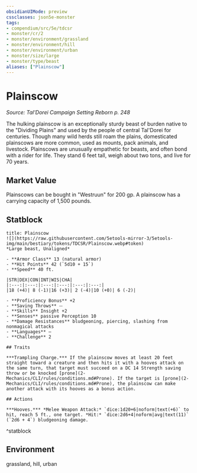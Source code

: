 ```yaml
---
obsidianUIMode: preview
cssclasses: json5e-monster
tags:
- compendium/src/5e/tdcsr
- monster/cr/2
- monster/environment/grassland
- monster/environment/hill
- monster/environment/urban
- monster/size/large
- monster/type/beast
aliases: ["Plainscow"]
---
```

# Plainscow
*Source: Tal'Dorei Campaign Setting Reborn p. 248*  

The hulking plainscow is an exceptionally sturdy beast of burden native to the "Dividing Plains" and used by the people of central Tal'Dorei for centuries. Though many wild herds still roam the plains, domesticated plainscows are more common, used as mounts, pack animals, and livestock. Plainscows are unusually empathetic for beasts, and often bond with a rider for life. They stand 6 feet tall, weigh about two tons, and live for 70 years.

## Market Value

Plainscows can be bought in "Westruun" for 200 gp. A plainscow has a carrying capacity of 1,500 pounds.

## Statblock

```ad-statblock
title: Plainscow
![](https://raw.githubusercontent.com/5etools-mirror-3/5etools-img/main/bestiary/tokens/TDCSR/Plainscow.webp#token)
*Large beast, Unaligned*

- **Armor Class** 13 (natural armor)
- **Hit Points** 42 (`5d10 + 15`)
- **Speed** 40 ft.

|STR|DEX|CON|INT|WIS|CHA|
|:---:|:---:|:---:|:---:|:---:|:---:|
|18 (+4)| 8 (-1)|16 (+3)| 2 (-4)|10 (+0)| 6 (-2)|

- **Proficiency Bonus** +2
- **Saving Throws** ⏤
- **Skills** Insight +2
- **Senses** passive Perception 10
- **Damage Resistances** bludgeoning, piercing, slashing from nonmagical attacks
- **Languages** —
- **Challenge** 2

## Traits

***Trampling Charge.*** If the plainscow moves at least 20 feet straight toward a creature and then hits it with a hooves attack on the same turn, that target must succeed on a DC 14 Strength saving throw or be knocked [prone](2-Mechanics/CLI/rules/conditions.md#Prone). If the target is [prone](2-Mechanics/CLI/rules/conditions.md#Prone), the plainscow can make another attack with its hooves as a bonus action.

## Actions

***Hooves.*** *Melee Weapon Attack:* `dice:1d20+6|noform|text(+6)` to hit, reach 5 ft., one target. *Hit:* `dice:2d6+4|noform|avg|text(11)` (`2d6 + 4`) bludgeoning damage.
```
^statblock

## Environment

grassland, hill, urban